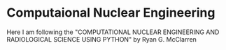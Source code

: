 # Computaional Nuclear Engineering
Here I am following the "COMPUTATIONAL NUCLEAR ENGINEERING AND RADIOLOGICAL SCIENCE USING PYTHON" by Ryan G. McClarren